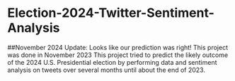 # Election-2024-Twitter-Sentiment-Analysis

##November 2024 Update: Looks like our prediction was right! This project was done in November 2023
This project tried to predict the likely outcome of the 2024 U.S. Presidential election by performing data and sentiment analysis on tweets over several months until about the end of 2023.
